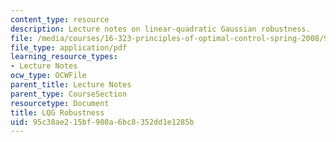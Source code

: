 ```yaml
---
content_type: resource
description: Lecture notes on linear-quadratic Gaussian robustness.
file: /media/courses/16-323-principles-of-optimal-control-spring-2008/95c38ae215bf980a6bc8352dd1e1285b_lec13.pdf
file_type: application/pdf
learning_resource_types:
- Lecture Notes
ocw_type: OCWFile
parent_title: Lecture Notes
parent_type: CourseSection
resourcetype: Document
title: LQG Robustness
uid: 95c38ae2-15bf-980a-6bc8-352dd1e1285b
---
```

